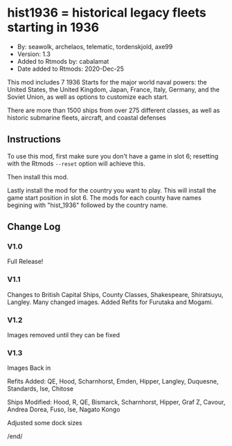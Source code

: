 # hist1936 = historical legacy fleets starting in 1936

* By: seawolk, archelaos, telematic, tordenskjold, axe99
* Version: 1.3
* Added to Rtmods by: cabalamat
* Date added to Rtmods: 2020-Dec-25

This mod includes 7 1936 Starts for the major world naval powers:
the United States, the United Kingdom, Japan, France, Italy, Germany,
and the Soviet Union, as well as options to customize each start.

There are more than 1500 ships from over 275 different classes, as well
as historic submarine fleets, aircraft, and coastal defenses

## Instructions

To use this mod, first make sure you don't have a game in slot 6; resetting
with the Rtmods `--reset` option will achieve this.

Then install this mod.

Lastly install the mod for the country you want to play. This will install the
game start position in slot 6. The mods for each county have names begining 
with "hist_1936" followed by the country name.

## Change Log

### V1.0

Full Release!

### V1.1

Changes to British Capital Ships, County Classes, Shakespeare, Shiratsuyu, Langley.
Many changed images. Added Refits for Furutaka and Mogami.

### V1.2

Images removed until they can be fixed

### V1.3

Images Back in

Refits Added:
QE, Hood, Scharnhorst, Emden, Hipper, Langley, Duquesne, Standards, Ise, 
Chitose

Ships Modified:
Hood, R, QE, Bismarck, Scharnhorst, Hipper, Graf Z, Cavour, Andrea Dorea, 
Fuso, Ise, Nagato Kongo

Adjusted some dock sizes


/end/
